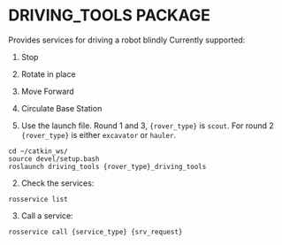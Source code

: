 # DRIVING_TOOLS PACKAGE

Provides services for driving a robot blindly
Currently supported:
1. Stop
2. Rotate in place
3. Move Forward
4. Circulate Base Station


1. Use the launch file. Round 1 and 3, `{rover_type}` is `scout`. For round 2 `{rover_type}` is either `excavator` or `hauler`.

```
cd ~/catkin_ws/
source devel/setup.bash
roslaunch driving_tools {rover_type}_driving_tools
```

2. Check the services:

```
rosservice list
```

3. Call a service:

```
rosservice call {service_type} {srv_request}
```